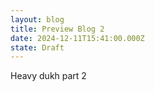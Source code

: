 ```yaml
---
layout: blog
title: Preview Blog 2
date: 2024-12-11T15:41:00.000Z
state: Draft
---
```

Heavy dukh part 2
